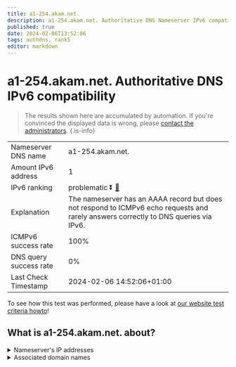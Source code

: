 ```yaml
---
title: a1-254.akam.net.
description: a1-254.akam.net. Authoritative DNS Nameserver IPv6 compatibility
published: true
date: 2024-02-06T13:52:06
tags: authdns, rank5
editor: markdown
---
```


# a1-254.akam.net. Authoritative DNS IPv6 compatibility

> The results shown here are accumulated by automation. If you're convinced the displayed data is wrong, please [contact the administrators](/howto/chat). 
{.is-info}




|   |   |
| - | - |
| Nameserver DNS name | a1-254.akam.net.
| Amount IPv6 address | 1
| IPv6 ranking | problematic :arrow_double_down: [🔗](/howto/ranking) |
| Explanation | The nameserver has an AAAA record but does not respond to ICMPv6 echo requests and rarely answers correctly to DNS queries via IPv6. |
| ICMPv6 success rate | 100%|
| DNS query success rate | 0% |
| Last Check Timestamp | 2024-02-06 14:52:06+01:00 |

To see how this test was performed, please have a look at [our website test criteria howto](/howto/testcriteria/authdns)!


## What is a1-254.akam.net. about?




<details>
<summary>Nameserver's IP addresses</summary>

2600:1401:2::fe

</details>



<details>
<summary>Associated domain names</summary>

www.novartis.com

</details>
